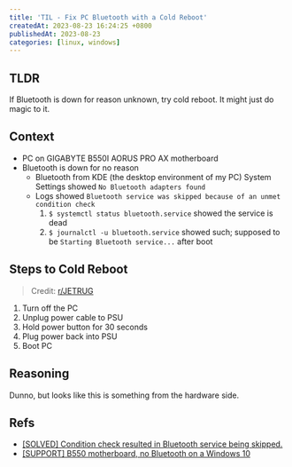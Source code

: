 ```yaml
---
title: 'TIL - Fix PC Bluetooth with a Cold Reboot'
createdAt: 2023-08-23 16:24:25 +0800
publishedAt: 2023-08-23
categories: [linux, windows]
---
```


## TLDR

If Bluetooth is down for reason unknown, try cold reboot. It might just do magic to it.

## Context

- PC on GIGABYTE B550I AORUS PRO AX motherboard
- Bluetooth is down for no reason
  - Bluetooth from KDE (the desktop environment of my PC) System Settings showed `No Bluetooth adapters found`
  - Logs showed `Bluetooth service was skipped because of an unmet condition check`
    1. `$ systemctl status bluetooth.service` showed the service is dead
    2. `$ journalctl -u bluetooth.service` showed such; supposed to be `Starting Bluetooth service...` after boot

## Steps to Cold Reboot

> Credit: [r/JETRUG](https://www.reddit.com/r/ASUS/comments/he7ci7/comment/g1przej/?context=3)

1. Turn off the PC
2. Unplug power cable to PSU
3. Hold power button for 30 seconds
4. Plug power back into PSU
5. Boot PC

## Reasoning

Dunno, but looks like this is something from the hardware side.

## Refs

- [\[SOLVED\] Condition check resulted in Bluetooth service being skipped.](https://bbs.archlinux.org/viewtopic.php?id=258750)
- [\[SUPPORT\] B550 motherboard, no Bluetooth on a Windows 10](https://www.reddit.com/r/ASUS/comments/he7ci7/comment/g1przej/?context=3)
